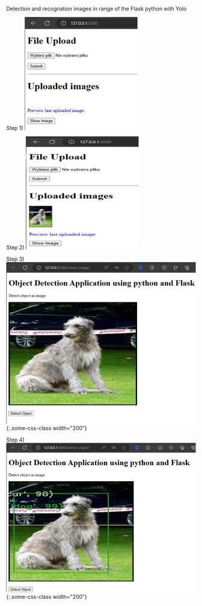 Detection and recognation images in range of the Flask python with Yolo

Step 1)
<img src="https://github.com/proteus21/COMPUTER-VISION/blob/main/4_Detection_image_Flask_Yolo/GUI/Flask1.JPG" width="300" height ="300">


Step 2)
<img src="https://github.com/proteus21/COMPUTER-VISION/blob/main/4_Detection_image_Flask_Yolo/GUI/Flask%202.JPG" width="300" height ="300">


Step 3)
![GUI Screen -PL](https://github.com/proteus21/COMPUTER-VISION/blob/main/4_Detection_image_Flask_Yolo/GUI/Flask3.JPG){:.some-css-class width="200"}

Step 4)
![GUI Screen -PL](https://github.com/proteus21/COMPUTER-VISION/blob/main/4_Detection_image_Flask_Yolo/GUI/Flask4.JPG){:.some-css-class width="200"}

